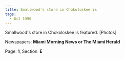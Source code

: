 ```yaml
---  
title: Smallwood's store in Chokoloskee is  
tags:  
  - Oct 1990  
---  
```

  
Smallwood's store in Chokoloskee is featured. [Photos]  
  
Newspapers: **Miami Morning News or The Miami Herald**  
  
Page: **1**, Section: **E** 
